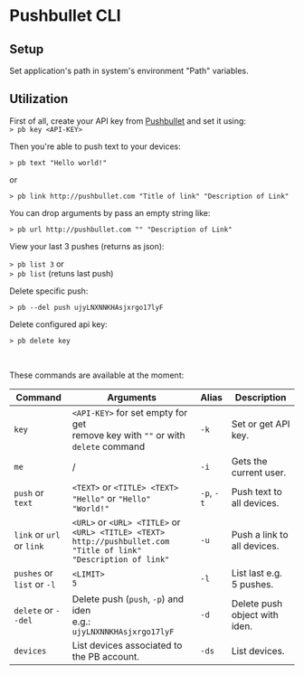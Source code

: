 # Pushbullet CLI

## Setup

Set application's path in system's environment "Path" variables.

## Utilization

First of all, create your API key from [Pushbullet](http://pushbullet.com) and set it using: <br />
`> pb key <API-KEY>`

Then you're able to push text to your devices:

`> pb text "Hello world!"`

or

`> pb link http://pushbullet.com "Title of link" "Description of Link"`

You can drop arguments by pass an empty string like:

`> pb url http://pushbullet.com "" "Description of Link"`

View your last 3 pushes (returns as json):

`> pb list 3` or <br />
`> pb list` (retuns last push)

Delete specific push:

`> pb --del push ujyLNXNNKHAsjxrgo17lyF`

Delete configured api key:

`> pb delete key`

<br />

These commands are available at the moment:

Command                   | Arguments                                                                                                                | Alias      | Description                  |
--------------------------|--------------------------------------------------------------------------------------------------------------------------|------------|------------------------------|
`key`                     | `<API-KEY>` for set empty for get <br /> remove key with `""` or with `delete` command                                   | `-k`       | Set or get API key.          |
`me`                      | /                                                                                                                        | `-i`       | Gets the current user.       |
`push` or `text`          | `<TEXT>` or `<TITLE> <TEXT>` <br /> `"Hello"` or `"Hello" "World!"`                                                      | `-p`, `-t` | Push text to all devices.    |
`link` or `url` or `link` | `<URL>` or `<URL> <TITLE>` or `<URL> <TITLE> <TEXT>` <br/> `http://pushbullet.com "Title of link" "Description of link"` | `-u`       | Push a link to all devices.  |
`pushes` or `list` or `-l`| `<LIMIT>` <br /> `5`                                                                                                     | `-l`       | List last e.g. 5 pushes.     |
`delete` or `--del`       | Delete push (`push`, `-p`) and iden <br /> e.g.: `ujyLNXNNKHAsjxrgo17lyF` <br />                                         | `-d`       | Delete push object with iden.|
`devices`                 | List devices associated to the PB account.                                                                               | `-ds`      | List devices.                |
